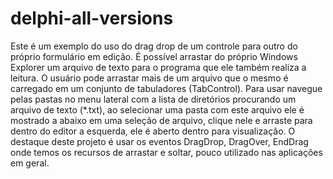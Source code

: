 # delphi-all-versions
Este é um exemplo do uso do drag drop de um controle para outro do próprio formulário em edição. É possível arrastar do próprio Windows Explorer um arquivo de texto para o programa que ele também realiza a leitura.
O usuário pode arrastar mais de um arquivo que o mesmo é carregado em um conjunto de tabuladores (TabControl).
Para usar navegue pelas pastas no menu lateral com a lista de diretórios procurando um arquivo de texto (*.txt), ao selecionar uma pasta com este arquivo ele é mostrado a abaixo em uma seleção de arquivo, clique nele e arraste para dentro do editor a esquerda, ele é aberto dentro para visualização. 
O destaque deste projeto é usar os eventos DragDrop, DragOver, EndDrag onde temos os recursos de arrastar e soltar, pouco utilizado nas aplicações em geral.
